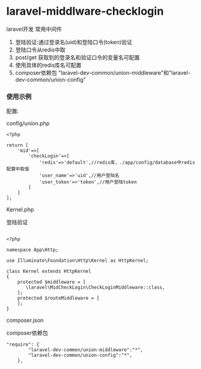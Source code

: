 # laravel-middlware-checklogin

laravel开发 常用中间件

1. 登陆验证:通过登录名(uid)和登陆口令(token)验证
2. 登陆口令从redis中取
3. post/get 获取到的登录名和验证口令的变量名可配置
4. 使用具体的redis库名可配置
5. composer依赖包 "laravel-dev-common/union-middleware"和"laravel-dev-common/union-config"

### 使用示例

配置:

config/union.php

````
<?php

return [
    'mid'=>[
        'checkLogin'=>[
            'redis'=>'default',//redis库，./app/config/database中redis配置中取值
            'user_name'=>'uid',//用户登陆名
            'user_token'=>'token',//用户登陆token
        ]
    ]
];

````

Kernel.php

登陆验证
```

<?php

namespace App\Http;

use Illuminate\Foundation\Http\Kernel as HttpKernel;

class Kernel extends HttpKernel
{
    protected $middleware = [
       \laravel\MidCheckLogin\CheckLoginMiddleware::class,
    ];
    protected $routeMiddleware = [
    ];
}

```
composer.json

composer依赖包
```
"require": {
        "laravel-dev-common/union-middleware":"*",
        "laravel-dev-common/union-config":"*",
    },
```
